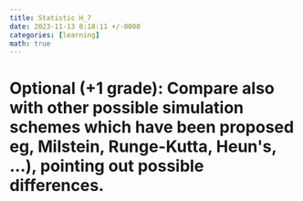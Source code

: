 ```yaml
---
title: Statistic H_7
date: 2023-11-13 8:18:11 +/-0000
categories: [learning]
math: true
---
```


# Optional (+1 grade): Compare also with other possible simulation schemes which have been proposed eg, Milstein, Runge-Kutta, Heun's, ...), pointing out possible differences.
